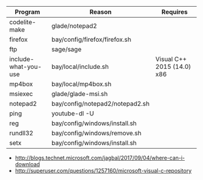 Program | Reason | Requires
--------|--------|---------
codelite-make | glade/notepad2
firefox | bay/config/firefox/firefox.sh
ftp | sage/sage
include-what-you-use | bay/local/include.sh | Visual C++ 2015 (14.0) x86
mp4box | bay/local/mp4box.sh
msiexec | glade/glade-msi.sh
notepad2 | bay/config/notepad2/notepad2.sh
ping | youtube-dl -U
reg | bay/config/windows/install.sh
rundll32 | bay/config/windows/remove.sh
setx | bay/config/windows/install.sh

- http://blogs.technet.microsoft.com/jagbal/2017/09/04/where-can-i-download
- http://superuser.com/questions/1257160/microsoft-visual-c-repository
